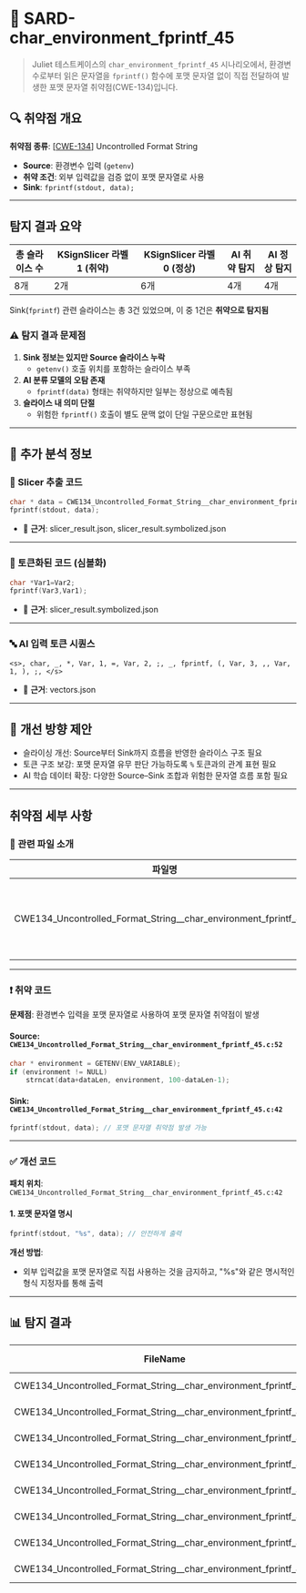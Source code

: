 # 📁 SARD-char_environment_fprintf_45

> Juliet 테스트케이스의 `char_environment_fprintf_45` 시나리오에서, 환경변수로부터 읽은 문자열을 `fprintf()` 함수에 포맷 문자열 없이 직접 전달하여 발생한 포맷 문자열 취약점(CWE-134)입니다.

## 🔍 취약점 개요

**취약점 종류**: [[CWE-134](https://cwe.mitre.org/data/definitions/134.html)] Uncontrolled Format String

* **Source**: 환경변수 입력 (`getenv`)
* **취약 조건**: 외부 입력값을 검증 없이 포맷 문자열로 사용
* **Sink**: `fprintf(stdout, data);`

---

## 탐지 결과 요약

| 총 슬라이스 수 | KSignSlicer 라벨 1 (취약) | KSignSlicer 라벨 0 (정상) | AI 취약 탐지 | AI 정상 탐지 |
|----------------|---------------------------|----------------------------|---------------|---------------|
| 8개            | 2개                       | 6개                        | 4개           | 4개           |

Sink(`fprintf`) 관련 슬라이스는 총 3건 있었으며, 이 중 1건은 **취약으로 탐지됨**

### ⚠️ 탐지 결과 문제점

1. **Sink 정보는 있지만 Source 슬라이스 누락**  
   - `getenv()` 호출 위치를 포함하는 슬라이스 부족
2. **AI 분류 모델의 오탐 존재**  
   - `fprintf(data)` 형태는 취약하지만 일부는 정상으로 예측됨
3. **슬라이스 내 의미 단절**  
   - 위험한 `fprintf()` 호출이 별도 문맥 없이 단일 구문으로만 표현됨

---

## 🧠 추가 분석 정보

### 🔎 Slicer 추출 코드
```c
char * data = CWE134_Uncontrolled_Format_String__char_environment_fprintf_45_badData;
fprintf(stdout, data);
```
- 📄 **근거**: slicer_result.json, slicer_result.symbolized.json

---

### 🧩 토큰화된 코드 (심볼화)
```c
char *Var1=Var2;
fprintf(Var3,Var1);
```
- 📄 **근거**: slicer_result.symbolized.json

---

### 🔤 AI 입력 토큰 시퀀스
```
<s>, char, _, *, Var, 1, =, Var, 2, ;, _, fprintf, (, Var, 3, ,, Var, 1, ), ;, </s>
```
- 📄 **근거**: vectors.json

---

## 🧪 개선 방향 제안

- 슬라이싱 개선: Source부터 Sink까지 흐름을 반영한 슬라이스 구조 필요
- 토큰 구조 보강: 포맷 문자열 유무 판단 가능하도록 `%` 토큰과의 관계 표현 필요
- AI 학습 데이터 확장: 다양한 Source–Sink 조합과 위험한 문자열 흐름 포함 필요

---

## 취약점 세부 사항

### 📁 관련 파일 소개

| 파일명       | 설명                      |
| ------------ | ------------------------- |
| CWE134_Uncontrolled_Format_String__char_environment_fprintf_45.c | 환경변수 입력 후 `fprintf()` 호출이 포함된 테스트 코드 |

---

### ❗️ 취약 코드

**문제점**: 환경변수 입력을 포맷 문자열로 사용하여 포맷 문자열 취약점이 발생

#### Source: `CWE134_Uncontrolled_Format_String__char_environment_fprintf_45.c:52`
```c
char * environment = GETENV(ENV_VARIABLE);
if (environment != NULL)
    strncat(data+dataLen, environment, 100-dataLen-1);
```

#### Sink: `CWE134_Uncontrolled_Format_String__char_environment_fprintf_45.c:42`
```c
fprintf(stdout, data); // 포맷 문자열 취약점 발생 가능
```

---

### ✅ 개선 코드

**패치 위치**: `CWE134_Uncontrolled_Format_String__char_environment_fprintf_45.c:42`

#### 1. 포맷 문자열 명시
```c
fprintf(stdout, "%s", data); // 안전하게 출력
```

**개선 방법**:  
- 외부 입력값을 포맷 문자열로 직접 사용하는 것을 금지하고, "%s"와 같은 명시적인 형식 지정자를 통해 출력

---

## 📊 탐지 결과

|FileName|Caller|Source|Sink|idx|CWE-ID|category|criterion|line|label|predict|
|--------|------|------|----|---|------|--------|---------|----|-----|-------|
|CWE134_Uncontrolled_Format_String__char_environment_fprintf_45.c|badSink|False|True|0|CWE-134|CallExpression|fprintf|42|1|1|
|CWE134_Uncontrolled_Format_String__char_environment_fprintf_45.c|CWE134_Uncontrolled_Format_String__char_environment_fprintf_45_bad|False|True|1|CWE-134|CallExpression|strlen|52|0|0|
|CWE134_Uncontrolled_Format_String__char_environment_fprintf_45.c|CWE134_Uncontrolled_Format_String__char_environment_fprintf_45_bad|False|True|2|CWE-134|CallExpression|strncat|58|0|0|
|CWE134_Uncontrolled_Format_String__char_environment_fprintf_45.c|goodG2BSink|False|True|3|CWE-134|CallExpression|fprintf|74|1|1|
|CWE134_Uncontrolled_Format_String__char_environment_fprintf_45.c|goodG2B|False|True|4|CWE-134|CallExpression|strcpy|83|0|0|
|CWE134_Uncontrolled_Format_String__char_environment_fprintf_45.c|goodB2GSink|False|True|5|CWE-134|CallExpression|fprintf|93|0|0|
|CWE134_Uncontrolled_Format_String__char_environment_fprintf_45.c|goodB2G|False|True|6|CWE-134|CallExpression|strlen|103|0|0|
|CWE134_Uncontrolled_Format_String__char_environment_fprintf_45.c|goodB2G|False|True|7|CWE-134|CallExpression|strncat|109|0|0|
